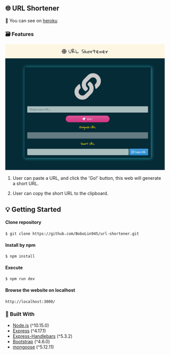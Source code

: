 <!-- ABOUT THE PROJECT 2-3 A14: 短網址產生器 -->
## :globe_with_meridians: URL Shortener

:moyai:
You can see on [heroku](http://lit-refuge-27029.herokuapp.com/)

### :card_file_box: Features

![image](url-shortener-index.png)

1. User can paste a URL, and click the 'Go!' button, this web will generate a short URL.

2. User can copy the short URL to the clipboard.


<!-- GETTING STARTED -->
## :bulb: Getting Started

#### Clone repository
```
$ git clone https://github.com/BoboLin945/url-shortener.git
```
#### Install by npm
```
$ npm install
```
#### Execute
```
$ npm run dev
```
#### Browse the website on localhost
```
http://localhost:3000/
```


### 🔧  Built With

* [Node.js](https://nodejs.org/en/) (^10.15.0)
* [Express](https://expressjs.com/)   (^4.17.1)
* [Express-Handlebars](https://www.npmjs.com/package/express-handlebars) (^5.3.2)
* [Bootstrap](https://getbootstrap.com) (^4.6.0)
* [mongoose](https://mongoosejs.com/) (^5.12.11)
